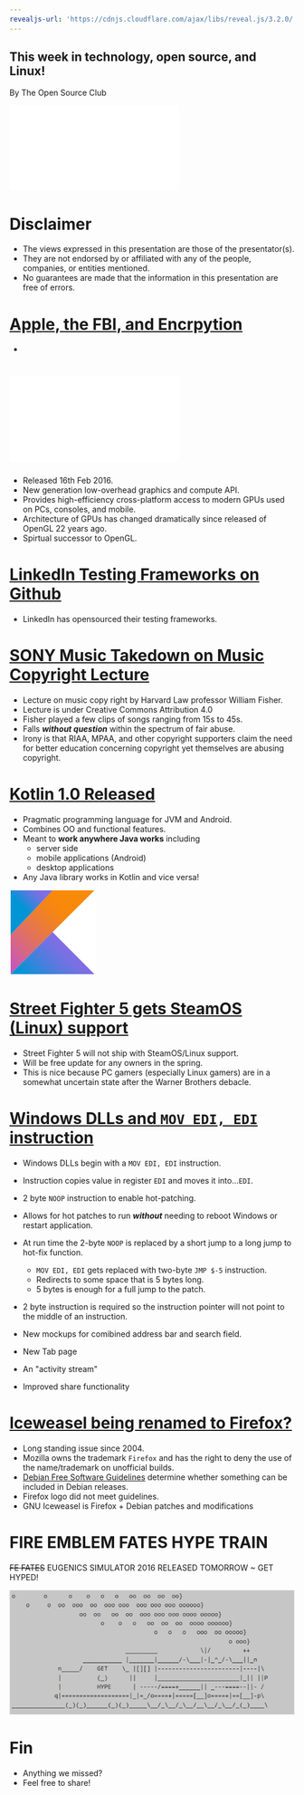 ```yaml
---
revealjs-url: 'https://cdnjs.cloudflare.com/ajax/libs/reveal.js/3.2.0/'
---
```


## This week in technology, open source, and Linux!

By The Open Source Club

![OSC Logo](osc-logo.pdf "Open Source Club at Ohio State Logo")

# Disclaimer
* The views expressed in this presentation are those of the presentator(s).
* They are not endorsed by or affiliated with any of the people, companies, or entities mentioned.
* No guarantees are made that the information in this presentation are free of errors.

# [Apple, the FBI, and Encrpytion](https://www.apple.com/customer-letter/)
* 

# [![Vulkan by the Khronos Group](./vulkan-logo.pdf)](https://www.khronos.org/vulkan/)
* Released 16th Feb 2016.
* New generation low-overhead graphics and compute API.
* Provides high-efficiency cross-platform access to modern GPUs used on PCs, consoles, and mobile.
* Architecture of GPUs has changed dramatically since released of OpenGL 22 years ago.
* Spirtual successor to OpenGL.

# [LinkedIn Testing Frameworks on Github](https://linkedin.github.io)
* LinkedIn has opensourced their testing frameworks.

# [SONY Music Takedown on Music Copyright Lecture](https://www.techdirt.com/articles/20160214/08293233599/sony-music-issues-takedown-copyright-lecture-about-music-copyrights-harvard-law-professor.shtml)
* Lecture on music copy right by Harvard Law professor William Fisher.
* Lecture is under Creative Commons Attribution 4.0
* Fisher played a few clips of songs ranging from 15s to 45s.
* Falls ***without question*** within the spectrum of fair abuse.
* Irony is that RIAA, MPAA, and other copyright supporters claim the need for better education concerning copyright yet themselves are abusing copyright.

# [Kotlin 1.0 Released](http://blog.jetbrains.com/kotlin/2016/02/kotlin-1-0-released-pragmatic-language-for-jvm-and-android/)
* Pragmatic programming language for JVM and Android.
* Combines OO and functional features.
* Meant to **work anywhere Java works** including
  * server side
  * mobile applications (Android)
  * desktop applications
* Any Java library works in Kotlin and vice versa!

![](./kotlin-logo.png) 
# [Street Fighter 5 gets SteamOS (Linux) support](https://www.vg247.com/2015/12/18/street-fighter-5-to-support-steam-os-steam-controller/)

* Street Fighter 5 will not ship with SteamOS/Linux support.
* Will be free update for any owners in the spring.
* This is nice because PC gamers (especially Linux gamers) are in a somewhat uncertain state after the Warner Brothers debacle.

# [Windows DLLs and ```MOV EDI, EDI``` instruction](https://blogs.msdn.microsoft.com/oldnewthing/20110921-00/?p=9583)
* Windows DLLs begin with a ```MOV EDI, EDI``` instruction.
* Instruction copies value in register ```EDI``` and moves it into...```EDI```.
* 2 byte ```NOOP``` instruction to enable hot-patching.
* Allows for hot patches to run ***without*** needing to reboot Windows or restart application.
* At run time the 2-byte ```NOOP``` is replaced by a short jump to a long jump to hot-fix function.
	* ```MOV EDI, EDI``` gets replaced with two-byte ```JMP $-5``` instruction.
	* Redirects to some space that is 5 bytes long.
	* 5 bytes is enough for a full jump to the patch.
* 2 byte instruction is required so the instruction pointer will not point to the middle of an instruction.

* New mockups for comibined address bar and search field.
* New Tab page
* An "activity stream"
* Improved share functionality

# [Iceweasel being renamed to Firefox?](https://bugs.debian.org/cgi-bin/bugreport.cgi?bug=815006)
* Long standing issue since 2004.
* Mozilla owns the trademark ```Firefox``` and has the right to deny the use of the name/trademark on unofficial builds.
* [Debian Free Software Guidelines](https://en.wikipedia.org/wiki/Debian_Free_Software_Guidelines) determine whether something can be included in Debian releases.
* Firefox logo did not meet guidelines. 
* GNU Iceweasel is Firefox + Debian patches and modifications

# FIRE EMBLEM FATES HYPE TRAIN

~~FE FATES~~ EUGENICS SIMULATOR 2016 RELEASED TOMORROW ~ GET HYPED!

![Hype Train](hype-train.png)

# Fin

* Anything we missed?
* Feel free to share!

